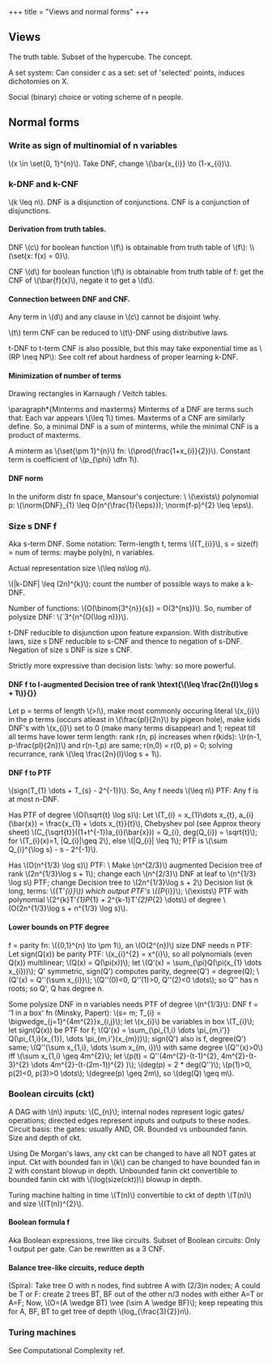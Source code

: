 +++
title = "Views and normal forms"
+++

## Views
The truth table. Subset of the hypercube. The concept.

A set system: Can consider c as a set: set of 'selected' points, induces dichotomies on X.

Social (binary) choice or voting scheme of n people.

## Normal forms
### Write as sign of multinomial of n variables
\\(x \in \set{0, 1}^{n}\\). Take DNF, change \\(\bar{x_{i}} \to (1-x_{i})\\).

### k-DNF and k-CNF
\\(k \leq n\\). DNF is a disjunction of conjunctions. CNF is a conjunction of disjunctions.

#### Derivation from truth tables.
DNF \\(c\\) for boolean function \\(f\\) is obtainable from truth table of \\(f\\): \\\\(\set{x: f(x) = 0}\\).

CNF \\(d\\) for boolean function \\(f\\) is obtainable from truth table of f: get the CNF of \\(\bar{f}(x)\\), negate it to get a \\(d\\).

#### Connection between DNF and CNF.
Any term in \\(d\\) and any clause in \\(c\\) cannot be disjoint \why.

\\(t\\) term CNF can be reduced to \\(t\\)-DNF using distributive laws.

t-DNF to t-term CNF is also possible, but this may take exponential time as \\(RP \neq NP\\): See colt ref about hardness of proper learning k-DNF.

#### Minimization of number of terms
Drawing rectangles in Karnaugh / Veitch tables.

\paragraph*{Minterms and maxterms}
Minterms of a DNF are terms such that: Each var appears \\(\leq 1\\) times. Maxterms of a CNF are similarly define. So, a minimal DNF is a sum of minterms, while the minimal CNF is a product of maxterms.

A minterm as \\(\set{\pm 1}^{n}\\) fn: \\(\prod(\frac{1+x_{i}}{2})\\). Constant term is coefficient of \\(p_{\phi} \dfn 1\\).

#### DNF norm
In the uniform distr fn space, Mansour's conjecture: \\
\\(\exists\\) polynomial p: \\(\norm{DNF}_{1} \leq O(n^{\frac{1}{\eps}}); \norm{f-p}^{2} \leq \eps\\).

### Size s DNF f
Aka s-term DNF. Some notation: Term-length t, terms \\(\{T_{i}\}\\), s = size(f) = num of terms: maybe poly(n), n variables. 

Actual representation size \\(\leq ns\log n\\).

\\(|k-DNF| \leq (2n)^{k}\\): count the number of possible ways to make a k-DNF.

Number of functions: \\(O(\binom{3^{n}}{s}) = O(3^{ns})\\). So, number of polysize DNF: \\(`3^{n^{O(\log n)}}\\).

t-DNF reducible to disjunction upon feature expansion. With distributive laws, size s DNF reducible to s-CNF and thence to negation of s-DNF. Negation of size s DNF is size s CNF.

Strictly more expressive than decision lists: \why: so more powerful.

#### DNF f to l-augmented Decision tree of rank \htext{\\(\leq \frac{2n{l}\log s + 1\\)}{}}
Let p = terms of length \\(>l\\), make most commonly occuring literal \\(x_{i}\\) in the p terms (occurs atleast in \\(\frac{pl}{2n}\\) by pigeon hole), make kids DNF's with \\(x_{i}\\) set to 0 (make many terms disappear) and 1; repeat till all terms have lower term length: rank r(n, p) increases when r(kids): \\(r(n-1, p-\frac{pl}{2n})\\) and r(n-1,p) are same; r(n,0) = r(0, p) = 0; solving recurrance, rank \\(\leq \frac{2n}{l}\log s + 1\\).

#### DNF f to PTF
\\(sign(T_{1} \dots + T_{s} - 2^{-1})\\). So, Any f needs \\(\leq n\\) PTF: Any f is at most n-DNF.

Has PTF of degree \\(O(\sqrt{t} \log s)\\): Let \\(T_{i} = x_{1}\dots x_{t}, a_{i}(\bar{x}) = \frac{x_{1} + \dots x_{t}}{t}\\), Chebyshev pol (see Approx theory sheet) \\(C_{\sqrt{t}}((1+t^{-1})a_{i}(\bar{x})) = Q_{i}, deg(Q_{i}) = \sqrt{t}\\); for \\(T_{i}(x)=1, |Q_{i}|\geq 2\\), else \\(|Q_{i}| \leq 1\\); PTF is \\(\sum Q_{i}^{\log s} - s - 2^{-1}\\).

Has \\(O(n^{1/3} \log s)\\) PTF: \\
Make \\(n^{2/3}\\) augmented Decision tree of rank \\(2n^{1/3}\log s + 1\\); change each \\(n^{2/3}\\) DNF at leaf to \\(n^{1/3} \log s\\) PTF; change Decision tree to \\(2n^{1/3}\log s + 2\\) Decision list (k long, terms: \\(\{T'_{i}\}\\)) which output PTF's \\(\{P_{i}\}\\); \\(\exists\\) PTF with polynomial \\(2^{k}T'_{1}P_{1} + 2^{k-1}T'_{2}P_{2} \dots\\) of degree \\(O(2n^{1/3}\log s + n^{1/3} \log s)\\).

#### Lower bounds on PTF degree
f = parity fn: \\(\{0,1\}^{n} \to \pm 1\\), an \\(O(2^{n})\\) size DNF needs n PTF: Let sign(Q(x)) be parity PTF: \\(x_{i}^{2} = x^{i}\\), so all polynomials (even Q(x)) multilinear; \\(Q(x) = Q(\pi(x))\\); let \\(Q'(x) = \sum_{\pi}Q(\pi(x_{1} \dots x_{i}))\\); Q' symmetric, sign(Q') computes parity, degree(Q') = degree(Q); \\(Q'(x) = Q''(\sum x_{i})\\); \\(Q''(0)<0, Q''(1)>0, Q''(2)<0 \dots\\); so Q'' has n roots; so Q', Q has degree n.

Some polysize DNF in n variables needs PTF of degree \\(n^{1/3}\\): DNF f = '1 in a box' fn (Minsky, Papert): \\(s= m; T_{i} = \bigwedge_{j=1}^{4m^{2}}x_{i,j}\\); let \\(x_{i}\\) be variables in box \\(T_{i}\\); let sign(Q(x)) be PTF for f; \\(Q'(x) = \sum_{\pi_{1,i} \dots \pi_{m,i'}} Q(\pi_{1,i}(x_{1}), \dots \pi_{m,i'}(x_{m}))\\); sign(Q') also is f, degree(Q') same; \\(Q''(\sum x_{1,i}, \dots \sum x_{m, i})\\) with same degree \\(Q''(x)>0\\) iff \\(\sum x_{1,i} \geq 4m^{2}\\); let \\(p(t) = Q''(4m^{2}-(t-1)^{2}, 4m^{2}-(t-3)^{2} \dots 4m^{2}-(t-(2m-1))^{2} )\\); \\(deg(p) = 2 * deg(Q'')\\); \\(p(1)>0, p(2)<0, p(3)>0 \dots\\); \\(degree(p) \geq 2m\\), so \\(deg(Q) \geq m\\).

### Boolean circuits (ckt)
A DAG with \\(n\\) inputs: \\(C_{n}\\); internal nodes represent logic gates/ operations; directed edges represent inputs and outputs to these nodes. Circuit basis: the gates: usually AND, OR. Bounded vs unbounded fanin. Size and depth of ckt.

Using De Morgan's laws, any ckt can be changed to have all NOT gates at input. Ckt with bounded fan in \\(k\\) can be changed to have bounded fan in 2 with constant blowup in depth. Unbounded fanin ckt convertible to bounded fanin ckt with \\(\log(size(ckt))\\) blowup in depth.

Turing machine halting in time \\(T(n)\\) convertible to ckt of depth \\(T(n)\\) and size \\((T(n))^{2}\\).

#### Boolean formula f
Aka Boolean expressions, tree like circuits. Subset of Boolean circuits: Only 1 output per gate. Can be rewritten as a 3 CNF.

#### Balance tree-like circuits, reduce depth
(Spira): Take tree O with n nodes, find subtree A with (2/3)n nodes; A could be T or F: create 2 trees BT, BF out of the other n/3 nodes with either A=T or A=F; Now, \\(O=(A \wedge BT) \vee (\sim A \wedge BF)\\); keep repeating this for A, BF, BT to get tree of depth \\(log_{\frac{3}{2}}n\\).

### Turing machines
See Computational Complexity ref.

